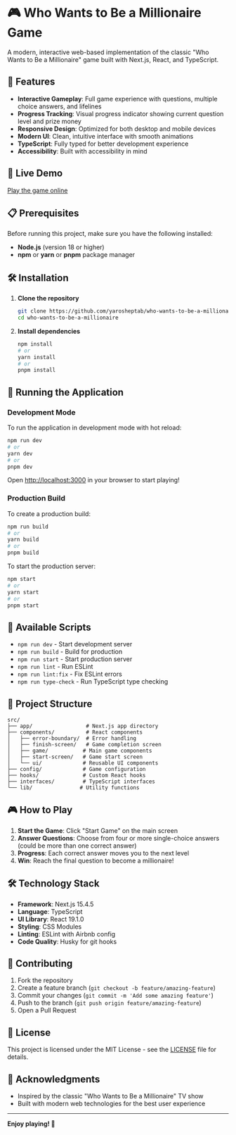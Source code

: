 # 🎮 Who Wants to Be a Millionaire Game

A modern, interactive web-based implementation of the classic "Who Wants to Be a Millionaire" game built with Next.js, React, and TypeScript.

## 🌟 Features

- **Interactive Gameplay**: Full game experience with questions, multiple choice answers, and lifelines
- **Progress Tracking**: Visual progress indicator showing current question level and prize money
- **Responsive Design**: Optimized for both desktop and mobile devices
- **Modern UI**: Clean, intuitive interface with smooth animations
- **TypeScript**: Fully typed for better development experience
- **Accessibility**: Built with accessibility in mind

## 🚀 Live Demo

[Play the game online](https://who-wants-to-be-a-millionaire-nu.vercel.app/)

## 📋 Prerequisites

Before running this project, make sure you have the following installed:

- **Node.js** (version 18 or higher)
- **npm** or **yarn** or **pnpm** package manager

## 🛠️ Installation

1. **Clone the repository**
   ```bash
   git clone https://github.com/yarosheptab/who-wants-to-be-a-millionaire.git
   cd who-wants-to-be-a-millionaire
   ```

2. **Install dependencies**
   ```bash
   npm install
   # or
   yarn install
   # or
   pnpm install
   ```

## 🎯 Running the Application

### Development Mode

To run the application in development mode with hot reload:

```bash
npm run dev
# or
yarn dev
# or
pnpm dev
```

Open [http://localhost:3000](http://localhost:3000) in your browser to start playing!

### Production Build

To create a production build:

```bash
npm run build
# or
yarn build
# or
pnpm build
```

To start the production server:

```bash
npm start
# or
yarn start
# or
pnpm start
```

## 🧪 Available Scripts

- `npm run dev` - Start development server
- `npm run build` - Build for production
- `npm run start` - Start production server
- `npm run lint` - Run ESLint
- `npm run lint:fix` - Fix ESLint errors
- `npm run type-check` - Run TypeScript type checking

## 📁 Project Structure

```
src/
├── app/                 # Next.js app directory
├── components/          # React components
│   ├── error-boundary/  # Error handling
│   ├── finish-screen/   # Game completion screen
│   ├── game/           # Main game components
│   ├── start-screen/   # Game start screen
│   └── ui/             # Reusable UI components
├── config/             # Game configuration
├── hooks/              # Custom React hooks
├── interfaces/         # TypeScript interfaces
└── lib/               # Utility functions
```

## 🎮 How to Play

1. **Start the Game**: Click "Start Game" on the main screen
2. **Answer Questions**: Choose from four or more single-choice answers (could be more than one correct answer)
3. **Progress**: Each correct answer moves you to the next level
6. **Win**: Reach the final question to become a millionaire!

## 🛠️ Technology Stack

- **Framework**: Next.js 15.4.5
- **Language**: TypeScript
- **UI Library**: React 19.1.0
- **Styling**: CSS Modules
- **Linting**: ESLint with Airbnb config
- **Code Quality**: Husky for git hooks

## 🤝 Contributing

1. Fork the repository
2. Create a feature branch (`git checkout -b feature/amazing-feature`)
3. Commit your changes (`git commit -m 'Add some amazing feature'`)
4. Push to the branch (`git push origin feature/amazing-feature`)
5. Open a Pull Request

## 📝 License

This project is licensed under the MIT License - see the [LICENSE](LICENSE) file for details.

## 🙏 Acknowledgments

- Inspired by the classic "Who Wants to Be a Millionaire" TV show
- Built with modern web technologies for the best user experience

---

**Enjoy playing! 🎉**
